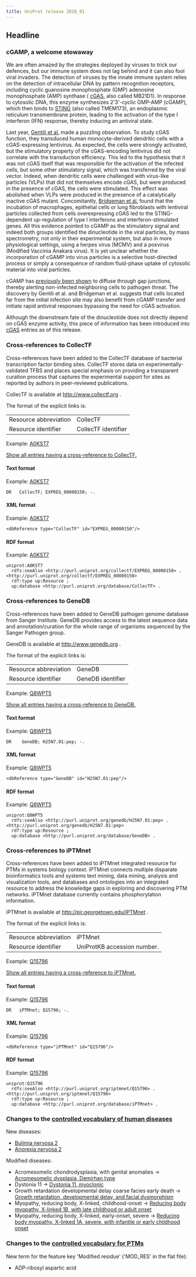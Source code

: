```yaml
---
title: UniProt release 2016_01
---
```


## Headline

### cGAMP, a welcome stowaway

We are often amazed by the strategies deployed by viruses to trick our defences, but our immune system does not lag behind and it can also fool viral invaders. The detection of viruses by the innate immune system relies on the detection of intracellular DNA by pattern recognition receptors, including cyclic guanosine monophosphate (GMP) adenosine monophosphate (AMP) synthase ( [cGAS](http://www.uniprot.org/uniprot/?query=gene:mb21d1+AND+reviewed:yes), also called MB21D1). In response to cytosolic DNA, this enzyme synthesizes 2'3'-cyclic GMP-AMP (cGAMP), which then binds to [STING](http://www.uniprot.org/uniprot/?query=gene:tmem173+AND+reviewed:yes) (also called TMEM173), an endoplasmic reticulum transmembrane protein, leading to the activation of the type I interferon (IFN) response, thereby inducing an antiviral state.

Last year, [Gentili et al.](http://www.ncbi.nlm.nih.gov/pubmed/26229115) made a puzzling observation. To study cGAS function, they transduced human monocyte-derived dendritic cells with a cGAS-expressing lentivirus. As expected, the cells were strongly activated, but the stimulatory property of the cGAS-encoding lentivirus did not correlate with the transduction efficiency. This led to the hypothesis that it was not cGAS itself that was responsible for the activation of the infected cells, but some other stimulatory signal, which was transferred by the viral vector. Indeed, when dendritic cells were challenged with virus-like particles (VLPs) that did not themselves encode cGAS, but were produced in the presence of cGAS, the cells were stimulated. This effect was abolished when VLPs were produced in the presence of a catalytically inactive cGAS mutant. Concomitantly, [Bridgeman et al.](http://www.ncbi.nlm.nih.gov/pubmed/26229117) found that the incubation of macrophages, epithelial cells or lung fibroblasts with lentiviral particles collected from cells overexpressing cGAS led to the STING-dependent up-regulation of type I interferons and interferon-stimulated genes. All this evidence pointed to cGAMP as the stimulatory signal and indeed both groups identified the dinucleotide in the viral particles, by mass spectrometry, not only in their experimental system, but also in more physiological settings, using a herpes virus (MCMV) and a poxvirus (Modified Vaccinia Anakara virus). It is yet unclear whether the incorporation of cGAMP into virus particles is a selective host-directed process or simply a consequence of random fluid-phase uptake of cytosolic material into viral particles.

cGAMP has [previously been shown](http://www.ncbi.nlm.nih.gov/pubmed/24077100) to diffuse through gap junctions, thereby alerting non-infected neighboring cells to pathogen threat. The discovery by Gentili et al. and Bridgeman et al. suggests that cells located far from the initial infection site may also benefit from cGAMP transfer and initiate rapid antiviral responses bypassing the need for cGAS activation.

Although the downstream fate of the dinucleotide does not directly depend on cGAS enzyme activity, this piece of information has been introduced into [cGAS](http://www.uniprot.org/uniprot/?query=gene:mb21d1+AND+reviewed:yes) entries as of this release.

### Cross-references to CollecTF

Cross-references have been added to the CollecTF database of bacterial transcription factor binding sites. CollecTF stores data on experimentally-validated TFBS and places special emphasis on providing a transparent curation process that captures the experimental support for sites as reported by authors in peer-reviewed publications.

CollecTF is available at <http://www.collectf.org> .

The format of the explicit links is:

|                       |                     |
|:----------------------|:--------------------|
| Resource abbreviation | CollecTF            |
| Resource identifier   | CollecTF identifier |

Example: [A0KST7](http://www.uniprot.org/uniprot/A0KST7#expression)

[Show all entries having a cross-reference to CollecTF.](http://www.uniprot.org/uniprot/?query=database:collectf&sort=score)

#### Text format

Example: [A0KST7](http://www.uniprot.org/uniprot/A0KST7.txt)

    DR   CollecTF; EXPREG_00000150; -.

#### XML format

Example: [A0KST7](http://www.uniprot.org/uniprot/A0KST7.xml)

    <dbReference type="CollecTF" id="EXPREG_00000150"/>

#### RDF format

Example: [A0KST7](http://www.uniprot.org/uniprot/A0KST7.ttl)

    uniprot:A0KST7
      rdfs:seeAlso <http://purl.uniprot.org/collectf/EXPREG_00000150> .
    <http://purl.uniprot.org/collectf/EXPREG_00000150>
      rdf:type up:Resource ;
      up:database <http://purl.uniprot.org/database/CollecTF> .

### Cross-references to GeneDB

Cross-references have been added to GeneDB pathogen genome database from Sanger Institute. GeneDB provides access to the latest sequence data and annotation/curation for the whole range of organisms sequenced by the Sanger Pathogen group.

GeneDB is available at <http://www.genedb.org> .

The format of the explicit links is:

|                       |                   |
|:----------------------|:------------------|
| Resource abbreviation | GeneDB            |
| Resource identifier   | GeneDB identifier |

Example: [Q8WPT5](http://www.uniprot.org/uniprot/Q8WPT5#cross-references)

[Show all entries having a cross-reference to GeneDB.](http://www.uniprot.org/uniprot/?query=database:genedb&sort=score)

#### Text format

Example: [Q8WPT5](http://www.uniprot.org/uniprot/Q8WPT5.txt)

    DR    GeneDB; H25N7.01:pep; -.

#### XML format

Example: [Q8WPT5](http://www.uniprot.org/uniprot/Q8WPT5.xml)

    <dbReference type="GeneDB" id="H25N7.01:pep"/>

#### RDF format

Example: [Q8WPT5](http://www.uniprot.org/uniprot/Q8WPT5.ttl)

    uniprot:Q8WPT5
      rdfs:seeAlso <http://purl.uniprot.org/genedb/H25N7.01:pep> .
    <http://purl.uniprot.org/genedb/H25N7.01:pep>
      rdf:type up:Resource ;
      up:database <http://purl.uniprot.org/database/GeneDB> .

### Cross-references to iPTMnet

Cross-references have been added to iPTMnet integrated resource for PTMs in systems biology context. iPTMnet connects multiple disparate bioinformatics tools and systems text mining, data mining, analysis and visualization tools, and databases and ontologies into an integrated resource to address the knowledge gaps in exploring and discovering PTM networks. iPTMnet database currently contains phosphorylation information.

iPTMnet is available at <http://pir.georgetown.edu/iPTMnet> .

The format of the explicit links is:

|                       |                             |
|:----------------------|:----------------------------|
| Resource abbreviation | iPTMnet                     |
| Resource identifier   | UniProtKB accession number. |

Example: [Q15796](http://www.uniprot.org/uniprot/Q15796)

[Show all entries having a cross-reference to iPTMnet.](http://www.uniprot.org/uniprot/?query=database%3Aiptmnet&sort=score)

#### Text format

Example: [Q15796](http://www.uniprot.org/uniprot/Q15796.txt)

    DR   iPTMnet; Q15796; -.

#### XML format

Example: [Q15796](http://www.uniprot.org/uniprot/Q15796.xml)

    <dbReference type="iPTMnet" id="Q15796"/>

#### RDF format

Example: [Q15796](http://www.uniprot.org/uniprot/Q15796.ttl)

    uniprot:Q15796
      rdfs:seeAlso <http://purl.uniprot.org/iptmnet/Q15796> .
    <http://purl.uniprot.org/iptmnet/Q15796>
      rdf:type up:Resource ;
      up:database <http://purl.uniprot.org/database/iPTMnet> .

### Changes to the [controlled vocabulary of human diseases](http://www.uniprot.org/docs/humdisease)

New diseases:

-   [Bulimia nervosa 2](http://www.uniprot.org/diseases/DI-04567)
-   [Anorexia nervosa 2](http://www.uniprot.org/diseases/DI-04568)

Modified diseases:

-   Acromesomelic chondrodysplasia, with genital anomalies -&gt; [Acromesomelic dysplasia, Demirhan type](http://www.uniprot.org/diseases/DI-00033)
-   Dystonia 11 -&gt; [Dystonia 11, myoclonic](http://www.uniprot.org/diseases/DI-00418)
-   Growth retardation developmental delay coarse facies early death -&gt; [Growth retardation, developmental delay, and facial dysmorphism](http://www.uniprot.org/diseases/DI-02561)
-   Myopathy, reducing body, X-linked, childhood-onset -&gt; [Reducing body myopathy, X-linked 1B, with late childhood or adult onset](http://www.uniprot.org/diseases/DI-02435)
-   Myopathy, reducing body, X-linked, early-onset, severe -&gt; [Reducing body myopathy, X-linked 1A, severe, with infantile or early childhood onset](http://www.uniprot.org/diseases/DI-02458)

### Changes to the [controlled vocabulary for PTMs](http://www.uniprot.org/docs/ptmlist)

New term for the feature key 'Modified residue' ('MOD\_RES' in the flat file):

-   ADP-ribosyl aspartic acid
